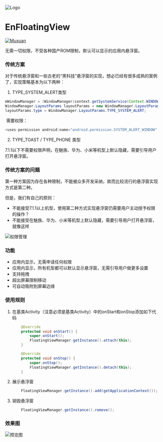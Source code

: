 ![Logo](https://raw.githubusercontent.com/leotyndale/EnFloatingView/master/preview/logo.png)

EnFloatingView
==========================
[![Muxuan](https://img.shields.io/badge/Powered_by-Muxuan-green.svg?style=flat)](http://www.imuxuan.com/)

无需一切权限，不受各种国产ROM限制，默认可以显示的应用内悬浮窗。

### 传统方案

对于传统悬浮窗和一些古老的“黑科技”悬浮窗的实现，想必已经有很多成熟的案例了，实现策略基本为以下两种：

1. TYPE_SYSTEM_ALERT类型

```java
mWindowManager = (WindowManager)context.getSystemService(Context.WINDOW_SERVICE);
WindowManager.LayoutParams layoutParams = new WindowManager.LayoutParams()
layoutParams.type = WindowManager.LayoutParams.TYPE_SYSTEM_ALERT;
```

​        需要权限：

```java
<uses-permission android:name="android.permission.SYSTEM_ALERT_WINDOW" ></uses>
```

2. TYPE_TOAST / TYPE_PHONE 类型

​        7.1.1以下不需要权限声明，在魅族、华为、小米等机型上默认隐藏，需要引导用户打开悬浮窗。

### 传统方案的问题

第一种方案因为存在各种限制，不能被众多开发采纳，故而比较流行的悬浮窗实现方式是第二种。

但是，我们有自己的原则：

- 不能接受7.1.1以上机型，使用第二种方式实现悬浮窗仍需要用户主动授予权限的操作？
- 不能接受在魅族、华为、小米等机型上默认隐藏，需要引导用户打开悬浮窗，就像这样

![权限管理](https://github.com/leotyndale/EnFloatingView/blob/master/preview/1.gif)

### 功能

- 应用内显示，无需申请任何权限
- 应用内显示，所有机型都可以默认显示悬浮窗，无需引导用户做更多设置
- 支持拖拽
- 超出屏幕限制移动
- 可自动吸附到屏幕边缘

### 使用规则

1. 在基类Activity（注意必须是基类Activity）中的onStart和onStop添加如下代码

   ```java
       @Override
       protected void onStart() {
           super.onStart();
           FloatingViewManager.getInstance().attach(this);
       }

       @Override
       protected void onStop() {
           super.onStop();
           FloatingViewManager.getInstance().detach(this);
       }
   ```


2. 展示悬浮窗

   ```java
       FloatingViewManager.getInstance().add(getApplicationContext());
   ```

3. 销毁悬浮窗

   ```java
       FloatingViewManager.getInstance().remove();
   ```

### 效果图
![预览图](https://github.com/leotyndale/EnFloatingView/blob/master/preview/2.gif)
